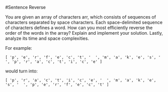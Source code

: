 #Sentence Reverse

You are given an array of characters arr, which consists of sequences of characters separated by space characters. Each space-delimited sequence of characters defines a word.
How can you most efficiently reverse the order of the words in the array?
Explain and implement your solution. Lastly, analyze its time and space complexities.

For example:

    [ 'p', 'e', 'r', 'f', 'e', 'c', 't', '  ', 'm', 'a', 'k', 'e', 's', '  ', 'p', 'r', 'a', 'c', 't', 'i', 'c', 'e' ]

would turn into:

    [ 'p', 'r', 'a', 'c', 't', 'i', 'c', 'e', '  ', 'm', 'a', 'k', 'e', 's', '  ', 'p', 'e', 'r', 'f', 'e', 'c', 't' ]
